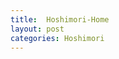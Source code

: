 ```yaml
---
title:  Hoshimori-Home
layout: post
categories: Hoshimori
---
```


<code>
    <link rel="stylesheet" type="text/css" href="https://pto8913.github.io/pto8913/Hoshimori/css/Hoshimori.css">
    <div class="bg_Home"></div>
</code>